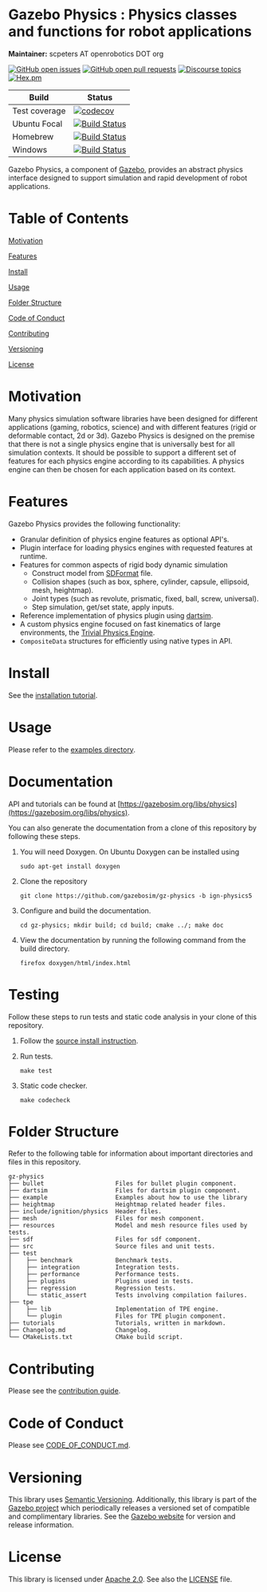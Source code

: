 # Gazebo Physics : Physics classes and functions for robot applications

**Maintainer:** scpeters AT openrobotics DOT org

[![GitHub open issues](https://img.shields.io/github/issues-raw/gazebosim/gz-physics.svg)](https://github.com/gazebosim/gz-physics/issues)
[![GitHub open pull requests](https://img.shields.io/github/issues-pr-raw/gazebosim/gz-physics.svg)](https://github.com/gazebosim/gz-physics/pulls)
[![Discourse topics](https://img.shields.io/discourse/https/community.gazebosim.org/topics.svg)](https://community.gazebosim.org)
[![Hex.pm](https://img.shields.io/hexpm/l/plug.svg)](https://www.apache.org/licenses/LICENSE-2.0)

Build | Status
-- | --
Test coverage | [![codecov](https://codecov.io/gh/gazebosim/gz-physics/branch/ign-physics5/graph/badge.svg)](https://codecov.io/gh/gazebosim/gz-physics/branch/ign-physics5)
Ubuntu Focal | [![Build Status](https://build.osrfoundation.org/buildStatus/icon?job=ignition_physics-ci-ign-physics5-focal-amd64)](https://build.osrfoundation.org/job/ignition_physics-ci-ign-physics5-focal-amd64)
Homebrew      | [![Build Status](https://build.osrfoundation.org/buildStatus/icon?job=ignition_physics-ci-ign-physics5-homebrew-amd64)](https://build.osrfoundation.org/job/ignition_physics-ci-ign-physics5-homebrew-amd64)
Windows       | [![Build Status](https://build.osrfoundation.org/buildStatus/icon?job=ign_physics-ign-5-win)](https://build.osrfoundation.org/job/ign_physics-ign-5-win)

Gazebo Physics, a component of [Gazebo](https://gazebosim.org), provides an abstract physics interface
designed to support simulation and rapid development of robot applications.

# Table of Contents

[Motivation](#motivation)

[Features](#features)

[Install](#install)

[Usage](#usage)

[Folder Structure](#folder-structure)

[Code of Conduct](#code-of-conduct)

[Contributing](#code-of-contributing)

[Versioning](#versioning)

[License](#license)

# Motivation

Many physics simulation software libraries have been designed for different
applications (gaming, robotics, science) and with different features
(rigid or deformable contact, 2d or 3d).
Gazebo Physics is designed on the premise that there is not a single physics
engine that is universally best for all simulation contexts.
It should be possible to support a different set of features
for each physics engine according to its capabilities.
A physics engine can then be chosen for each application
based on its context.

# Features

Gazebo Physics provides the following functionality:

* Granular definition of physics engine features as optional API's.
* Plugin interface for loading physics engines with requested features
  at runtime.
* Features for common aspects of rigid body dynamic simulation
    - Construct model from [SDFormat](http://sdformat.org/) file.
    - Collision shapes (such as box, sphere, cylinder, capsule, ellipsoid, mesh, heightmap).
    - Joint types (such as revolute, prismatic, fixed, ball, screw, universal).
    - Step simulation, get/set state, apply inputs.
* Reference implementation of physics plugin using
  [dartsim](http://dartsim.github.io/).
* A custom physics engine focused on fast kinematics of large environments, the
  [Trivial Physics Engine](https://community.gazebosim.org/t/announcing-new-physics-engine-tpe-trivial-physics-engine/629).
* `CompositeData` structures for efficiently using native types in API.

# Install

See the [installation tutorial](https://gazebosim.org/api/physics/5.0/installation.html).

# Usage

Please refer to the [examples directory](https://github.com/gazebosim/gz-physics/tree/ign-physics5/examples/).

# Documentation

API and tutorials can be found at [https://gazebosim.org/libs/physics](https://gazebosim.org/libs/physics).

You can also generate the documentation from a clone of this repository by following these steps.

1. You will need Doxygen. On Ubuntu Doxygen can be installed using

    ```
    sudo apt-get install doxygen
    ```

2. Clone the repository

    ```
    git clone https://github.com/gazebosim/gz-physics -b ign-physics5
    ```

3. Configure and build the documentation.

    ```
    cd gz-physics; mkdir build; cd build; cmake ../; make doc
    ```

4. View the documentation by running the following command from the build directory.

    ```
    firefox doxygen/html/index.html
    ```

# Testing

Follow these steps to run tests and static code analysis in your clone of this repository.

1. Follow the [source install instruction](#source-install).

2. Run tests.

    ```
    make test
    ```

3. Static code checker.

    ```
    make codecheck
    ```

# Folder Structure

Refer to the following table for information about important directories and files in this repository.

```
gz-physics
├── bullet                    Files for bullet plugin component.
├── dartsim                   Files for dartsim plugin component.
├── example                   Examples about how to use the library
├── heightmap                 Heightmap related header files.
├── include/ignition/physics  Header files.
├── mesh                      Files for mesh component.
├── resources                 Model and mesh resource files used by tests.
├── sdf                       Files for sdf component.
├── src                       Source files and unit tests.
├── test
│    ├── benchmark            Benchmark tests.
│    ├── integration          Integration tests.
│    ├── performance          Performance tests.
│    ├── plugins              Plugins used in tests.
│    ├── regression           Regression tests.
│    └── static_assert        Tests involving compilation failures.
├── tpe
│    ├── lib                  Implementation of TPE engine.
│    └── plugin               Files for TPE plugin component.
├── tutorials                 Tutorials, written in markdown.
├── Changelog.md              Changelog.
└── CMakeLists.txt            CMake build script.
```
# Contributing

Please see the [contribution guide](https://gazebosim.org/docs/all/contributing).

# Code of Conduct

Please see
[CODE\_OF\_CONDUCT.md](https://github.com/gazebosim/gz-sim/blob/main/CODE_OF_CONDUCT.md).

# Versioning

This library uses [Semantic Versioning](https://semver.org/). Additionally, this library is part of the [Gazebo project](https://gazebosim.org) which periodically releases a versioned set of compatible and complimentary libraries. See the [Gazebo website](https://gazebosim.org) for version and release information.

# License

This library is licensed under [Apache 2.0](https://www.apache.org/licenses/LICENSE-2.0). See also the [LICENSE](https://github.com/gazebosim/gz-physics/blob/main/LICENSE) file.
